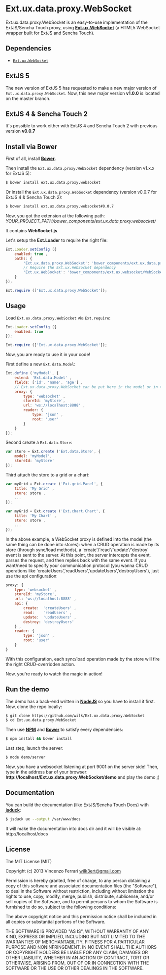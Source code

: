 # Ext.ux.data.proxy.WebSocket

Ext.ux.data.proxy.WebSocket is an easy-to-use implementation of the ExtJS/Sencha Touch proxy, using [**Ext.ux.WebSocket**](https://github.com/wilk/ExtJS-WebSocket) (a HTML5 WebSocket wrapper built for ExtJS and Sencha Touch).

## Dependencies
  * [`Ext.ux.WebSocket`](https://github.com/wilk/ExtJS-WebSocket)

## ExtJS 5
The new version of ExtJS 5 has requested to make a new major version of `Ext.ux.data.proxy.WebSocket`.
Now, this new major version **v1.0.0** is located on the master branch.

## ExtJS 4 & Sencha Touch 2
It's possible to work either with ExtJS 4 and Sencha Touch 2 with previous version **v0.0.7**

## Install via Bower
First of all, install [**Bower**](http://bower.io/).

Then install the `Ext.ux.data.proxy.WebSocket` dependency (version v1.x.x for ExtJS 5):

```bash
$ bower install ext.ux.data.proxy.websocket
```

Or install the `Ext.ux.data.proxy.WebSocket` dependency (version v0.0.7 for ExtJS 4 & Sencha Touch 2):

```bash
$ bower install ext.ux.data.proxy.websocket#0.0.7
```

Now, you got the extension at the following path: *YOUR_PROJECT_PATH/bower_components/ext.ux.data.proxy.websocket/*

It contains **WebSocket.js**.

Let's setup the **Ext.Loader** to require the right file:

```javascript
Ext.Loader.setConfig ({
	enabled: true ,
	paths: {
		'Ext.ux.data.proxy.WebSocket': 'bower_components/ext.ux.data.proxy.websocket/WebSocket.js' ,
		// Require the Ext.ux.WebSocket dependency
		'Ext.ux.WebSocket': 'bower_components/ext.ux.websocket/WebSocket.js'
	}
});

Ext.require (['Ext.ux.data.proxy.WebSocket']);
```

## Usage
Load `Ext.ux.data.proxy.WebSocket` via `Ext.require`:

```javascript
Ext.Loader.setConfig ({
	enabled: true
});

Ext.require (['Ext.ux.data.proxy.WebSocket']);
```

Now, you are ready to use it in your code!

First define a new `Ext.data.Model`:

```javascript
Ext.define ('myModel', {
	extend: 'Ext.data.Model' ,
	fields: ['id', 'name', 'age'] ,
	// Ext.ux.data.proxy.WebSocket can be put here in the model or in the store
	proxy: {
		type: 'websocket' ,
		storeId: 'myStore',
		url: 'ws://localhost:8888' ,
		reader: {
			type: 'json' ,
			root: 'user'
		}
	}
});
```

Second create a `Ext.data.Store`:

```javascript
var store = Ext.create ('Ext.data.Store', {
	model: 'myModel',
	storeId: 'myStore'
});
```

Third attach the store to a grid or a chart:

```javascript
var myGrid = Ext.create ('Ext.grid.Panel', {
	title: 'My Grid' ,
	store: store ,
	...
});

var myGrid = Ext.create ('Ext.chart.Chart', {
	title: 'My Chart' ,
	store: store ,
	...
});
```

In the above example, a WebSocket proxy is defined into the model (the same thing can be done into stores): when a CRUD operation is made by its store (through sync/load methods), a 'create'/'read'/'update'/'destroy' event is sent to the server.
At this point, the server intercepts the event, parses the request, and then replies back with the same event.
If you want/need to specify your communication protocol (you wanna CRUD operations like 'createUsers','readUsers','updateUsers','destroyUsers'), just use the api configuration:

```javascript
proxy: {
	type: 'websocket' ,
	storeId: 'myStore',
	url: 'ws://localhost:8888' ,
	api: {
		create:  'createUsers' ,
		read:    'readUsers' ,
		update:  'updateUsers' ,
		destroy: 'destroyUsers'
	} ,
	reader: {
		type: 'json' ,
		root: 'user'
	}
}
```

With this configuration, each sync/load operation made by the store will fire the right CRUD-overridden action.

Now, you're ready to watch the magic in action!

## Run the demo
The demo has a back-end written in [**NodeJS**](http://nodejs.org/) so you have to install it first.
Now, clone the repo locally:

```bash
$ git clone https://github.com/wilk/Ext.ux.data.proxy.WebSocket
$ cd Ext.ux.data.proxy.WebSocket
```

Then use [**NPM**](https://www.npmjs.org/) and [**Bower**](http://bower.io/) to satisfy every dependencies:

```bash
$ npm install && bower install
```

Last step, launch the server:

```bash
$ node demo/server
```

Now, you have a websocket listening at port 9001 on the server side!
Then, type in the address bar of your browser: **http://localhost/Ext.ux.data.proxy.WebSocket/demo** and play the demo ;)

## Documentation
You can build the documentation (like ExtJS/Sencha Touch Docs) with [**jsduck**](https://github.com/senchalabs/jsduck):

```bash
$ jsduck ux --output /var/www/docs
```

It will make the documentation into docs dir and it will be visible at: http://localhost/docs

## License
The MIT License (MIT)

Copyright (c) 2013 Vincenzo Ferrari <wilk3ert@gmail.com>

Permission is hereby granted, free of charge, to any person obtaining a copy of this software and associated documentation files (the "Software"), to deal in the Software without restriction, including without limitation the rights to use, copy, modify, merge, publish, distribute, sublicense, and/or sell copies of the Software, and to permit persons to whom the Software is furnished to do so, subject to the following conditions:

The above copyright notice and this permission notice shall be included in all copies or substantial portions of the Software.

THE SOFTWARE IS PROVIDED "AS IS", WITHOUT WARRANTY OF ANY KIND, EXPRESS OR IMPLIED, INCLUDING BUT NOT LIMITED TO THE WARRANTIES OF MERCHANTABILITY, FITNESS FOR A PARTICULAR PURPOSE AND NONINFRINGEMENT. IN NO EVENT SHALL THE AUTHORS OR COPYRIGHT HOLDERS BE LIABLE FOR ANY CLAIM, DAMAGES OR OTHER LIABILITY, WHETHER IN AN ACTION OF CONTRACT, TORT OR OTHERWISE, ARISING FROM, OUT OF OR IN CONNECTION WITH THE SOFTWARE OR THE USE OR OTHER DEALINGS IN THE SOFTWARE.
